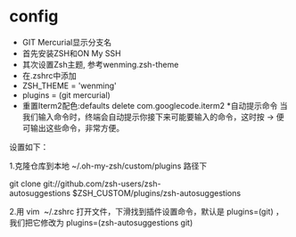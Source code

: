 # config
* GIT Mercurial显示分支名
* 首先安装ZSH和ON My SSH
* 其次设置Zsh主题, 参考wenming.zsh-theme
* 在.zshrc中添加
* ZSH_THEME = 'wenming'
* plugins = (git mercurial)
* 重置Iterm2配色:defaults delete com.googlecode.iterm2
*自动提示命令
当我们输入命令时，终端会自动提示你接下来可能要输入的命令，这时按 → 便可输出这些命令，非常方便。

设置如下：

1.克隆仓库到本地 ~/.oh-my-zsh/custom/plugins 路径下

git clone git://github.com/zsh-users/zsh-autosuggestions $ZSH_CUSTOM/plugins/zsh-autosuggestions

2.用 vim  ~/.zshrc 打开文件，下滑找到插件设置命令，默认是 plugins=(git) ，我们把它修改为
plugins=(zsh-autosuggestions git)
